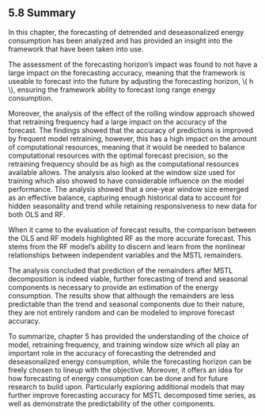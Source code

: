 ## 5.8 Summary

In this chapter, the forecasting of detrended and deseasonalized energy consumption has been analyzed and has provided an insight into the framework that have been taken into use.

The assessment of the forecasting horizon’s impact was found to not have a large impact on the forecasting accuracy, meaning that the framework is useable to forecast into the future by adjusting the forecasting horizon, \\( h \\), ensuring the framework ability to forecast long range energy consumption.

Moreover, the analysis of the effect of the rolling window approach showed that retraining frequency had a large impact on the accuracy of the forecast. The findings showed that the accuracy of predictions is improved by frequent model retraining, however, this has a high impact on the amount of computational resources, meaning that it would be needed to balance computational resources with the optimal forecast precision, so the retraining frequency should be as high as the computational resources available allows.
The analysis also looked at the window size used for training which also showed to have considerable influence on the model performance. The analysis showed that a one-year window size emerged as an effective balance, capturing enough historical data to account for hidden seasonality and trend while retaining responsiveness to new data for both OLS and RF.

When it came to the evaluation of forecast results, the comparison between the OLS and RF models highlighted RF as the more accurate forecast. This stems from the RF model’s ability to discern and learn from the nonlinear relationships between independent variables and the MSTL remainders.

The analysis concluded that prediction of the remainders after MSTL decomposition is indeed viable, further forecasting of trend and seasonal components is necessary to provide an estimation of the energy consumption. The results show that although the remainders are less predictable than the trend and seasonal components due to their nature, they are not entirely random and can be modeled to improve forecast accuracy.

To summarize, chapter 5 has provided the understanding of the choice of model, retraining frequency, and training window size which all play an important role in the accuracy of forecasting the detrended and deseasonalized energy consumption, while the forecasting horizon can be freely chosen to lineup with the objective. Moreover, it offers an idea for how forecasting of energy consumption can be done and for future research to build upon. Particularly exploring additional models that may further improve forecasting accuracy for MSTL decomposed time series, as well as demonstrate the predictability of the other components.
